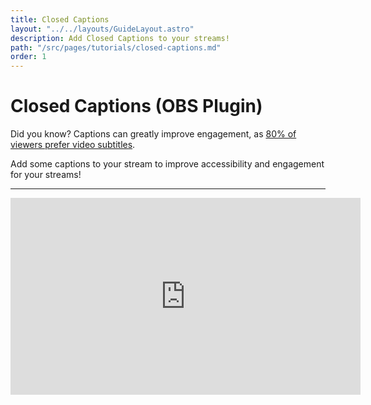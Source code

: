 ```yaml
---
title: Closed Captions
layout: "../../layouts/GuideLayout.astro"
description: Add Closed Captions to your streams!
path: "/src/pages/tutorials/closed-captions.md"
order: 1
---
```


# Closed Captions (OBS Plugin)

Did you know? Captions can greatly improve engagement, as [80% of viewers prefer video subtitles](https://www.kapwing.com/resources/subtitle-statistics/). 

Add some captions to your stream to improve accessibility and engagement for your streams! 

---

<iframe width="560" height="315" src="https://www.youtube.com/embed/cQzJL9uoIbg?si=5PLtcikPKFha_fzR&amp;start=98" title="YouTube video player" frameborder="0" allow="accelerometer; autoplay; clipboard-write; encrypted-media; gyroscope; picture-in-picture; web-share" referrerpolicy="strict-origin-when-cross-origin" allowfullscreen></iframe>